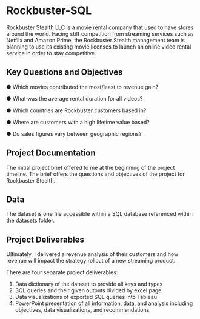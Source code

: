 # Rockbuster-SQL

Rockbuster Stealth LLC is a movie rental company that used to have stores around the world. Facing stiff competition from streaming services such as Netflix and Amazon Prime, the Rockbuster Stealth management team is planning to use its existing movie licenses to launch an online video rental service in order to stay competitive. 

## Key Questions and Objectives

● Which movies contributed the most/least to revenue gain?

● What was the average rental duration for all videos?

● Which countries are Rockbuster customers based in?

● Where are customers with a high lifetime value based?

● Do sales figures vary between geographic regions?

## Project Documentation
The initial project brief offered to me at the beginning of the project timeline. The brief offers the questions and objectives of the project for Rockbuster Stealth.

## Data
The dataset is one file accessible within a SQL database referenced within the datasets folder.

## Project Deliverables
Ultimately, I delivered a revenue analysis of their customers and how revenue will impact the strategy rollout of a new streaming product.

There are four separate project deliverables:
1. Data dictionary of the dataset to provide all keys and types
2. SQL queries and their given outputs divided by excel page
3. Data visualizations of exported SQL queries into Tableau
4. PowerPoint presentation of all information, data, and analysis including objectives, data visualizations, and recommendations.



